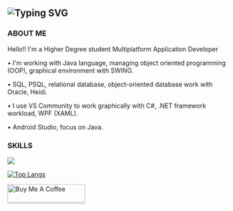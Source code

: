 ![Typing SVG](https://readme-typing-svg.demolab.com?font=Source+Code+Pro&pause=1000&color=4C566A&width=435&lines=WELCOME+TO+MY+PROFILE%2C+I'M+KLADOV)
---------------------------------------------
### ABOUT ME
<p>Hello!! I'm a Higher Degree student Multiplatform Application Developer</p>
<p>• I'm working with Java language, managing object oriented programming (OOP), graphical environment with SWING.</p>
<p>• SQL, PSQL, relational database, object-oriented database work with Oracle, Heidi.</p>
<p>• I use VS Community to work graphically with C#, .NET framework workload, WPF (XAML).</p>
<p>• Android Studio, focus on Java.</p>

### SKILLS

<a href="https://skillicons.dev"><img src="https://skillicons.dev/icons?i=java,cs,py,postgres,hibernate,androidstudio,html,css,js" /></a>

[![Top Langs](https://github-readme-stats.vercel.app/api/top-langs/?username=kladoov&layout=compact&theme=dark)](https://github.com/kladoov/github-readme-stats)

<a href="https://www.buymeacoffee.com/kladoov" target="_blank"><img src="https://www.buymeacoffee.com/assets/img/custom_images/orange_img.png" alt="Buy Me A Coffee" style="height: 41px !important;width: 174px !important;box-shadow: 0px 3px 2px 0px rgba(190, 190, 190, 0.5) !important;-webkit-box-shadow: 0px 3px 2px 0px rgba(190, 190, 190, 0.5) !important;" ></a>
